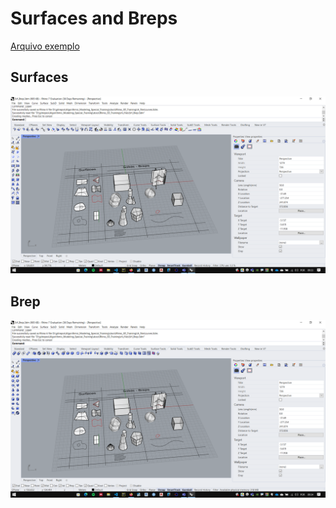 # Surfaces and Breps

[Arquivo exemplo](./Srf_Brep.3dm)

## Surfaces

![surfaces](./surface_01.png)

## Brep

![Brep](./brep_01.png)